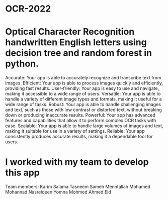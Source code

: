 # OCR-2022
# Optical Character Recognition handwritten English letters using decision tree and random forest in python.
Accurate: Your app is able to accurately recognize and transcribe text from images.
Efficient: Your app is able to process images quickly and efficiently, providing fast results.
User-friendly: Your app is easy to use and navigate, making it accessible to a wide range of users.
Versatile: Your app is able to handle a variety of different image types and formats, making it useful for a wide range of tasks.
Robust: Your app is able to handle challenging images and text, such as those with low contrast or distorted text, without breaking down or producing inaccurate results.
Powerful: Your app has advanced features and capabilities that allow it to perform complex OCR tasks with ease.
Scalable: Your app is able to handle large volumes of images and text, making it suitable for use in a variety of settings.
Reliable: Your app consistently produces accurate results, making it a dependable tool for users.
# I worked with my team to develop this app
Team members: 
Karim Salama
Tasneem Sameh
Menntallah Mohamed
Mohannad Nasreldeen
Yomna Mohmed
Ahmed Eid
